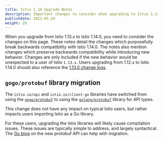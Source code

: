 ```yaml
---
title: Istio 1.14 Upgrade Notes
description: Important changes to consider when upgrading to Istio 1.14.0.
publishdate: 2022-05-24
weight: 20
---
```


When you upgrade from Istio 1.13.x to Istio 1.14.0, you need to consider the changes on this page.
These notes detail the changes which purposefully break backwards compatibility with Istio 1.14.0.
The notes also mention changes which preserve backwards compatibility while introducing new behavior.
Changes are only included if the new behavior would be unexpected to a user of Istio `1.13.x`.
Users upgrading from 1.12.x to Istio 1.14.0 should also reference the [1.13.0 change logs](/pt-br/news/releases/1.13.x/announcing-1.13/change-notes/).

## `gogo/protobuf` library migration

The `istio.io/api` and `istio.io/client-go` libraries have switched from using the [`gogo/protobuf`](https://github.com/gogo/protobuf)
to using the [`golang/protobuf`](https://github.com/golang/protobuf) library for API types.

This change does not have any impact on typical Istio users, but rather impacts users importing Istio as a Go library.

For these users, upgrading the Istio libraries will likely cause compilation issues. These issues are typically simple to address,
and largely syntactical. The [Go blog](https://go.dev/blog/protobuf-apiv2) on the new protobuf API can help with migration.

